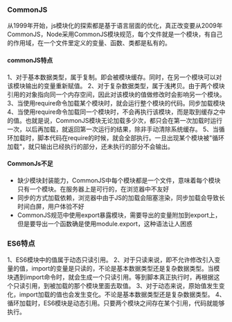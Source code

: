 ### CommonJS

从1999年开始，js模块化的探索都是基于语言层面的优化，真正改变要从2009年CommonJS，Node采用CommonJS模块规范，每个文件就是一个模块，有自己的作用域，在一个文件里定义的变量、函数、类都是私有的。


#### commonJS特点
1、对于基本数据类型，属于复制。即会被模块缓存。同时，在另一个模块可以对该模块输出的变量重新赋值。
2、对于复杂数据类型，属于浅拷贝。由于两个模块引用的对象指向同一个内存空间，因此对该模块的值做修改时会影响另一个模块。
3、当使用require命令加载某个模块时，就会运行整个模块的代码。同步加载模块
4、当使用require命令加载同一个模块时，不会再执行该模块，而是取到缓存之中的值。也就是说，CommonJS模块无论加载多少次，都只会在第一次加载时运行一次，以后再加载，就返回第一次运行的结果，除非手动清除系统缓存。
5、当循环加载时，脚本代码在require的时候，就会全部执行。一旦出现某个模块被"循环加载"，就只输出已经执行的部分，还未执行的部分不会输出。

#### CommonJs不足
- 缺少模块封装能力，CommonJS中每个模块都是一个文件，意味着每个模块只有一个模块。在服务器上是可行的，在浏览器中不友好
- 同步的方式加载依赖，浏览器中由于JS的加载会阻塞渲染，同步加载会导致长时间白屏，用户体验不好
- CommonJS规范中使用export暴露模块，需要导出的变量附加到export上，但是要导出一个函数确是使用module.export，这种语法让人困惑

### ES6特点

1、ES6模块中的值属于动态只读引用。
2、对于只读来说，即不允许修改引入变量的值，import的变量是只读的，不论是基本数据类型还是复杂数据类型。当模块遇到import命令时，就会生成一个只读引用。等到脚本真正执行时，再根据这个只读引用，到被加载的那个模块里面去取值。
3、对于动态来说，原始值发生变化，import加载的值也会发生变化。不论是基本数据类型还是复杂数据类型。
4、循环加载时，ES6模块是动态引用。只要两个模块之间存在某个引用，代码就能够执行。

